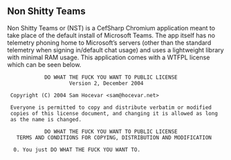 ## Non Shitty Teams

Non Shitty Teams or (NST) is a CefSharp Chromium application 
meant to take place of the default install of Microsoft Teams. 
The app itself has no telemetry phoning home to Microsoft’s servers 
(other than the standard telemetry when signing in/default chat usage) 
and uses a lightweight library with minimal RAM usage. This application 
comes with a WTFPL license which can be seen below.


























```
            DO WHAT THE FUCK YOU WANT TO PUBLIC LICENSE
                    Version 2, December 2004

 Copyright (C) 2004 Sam Hocevar <sam@hocevar.net>

 Everyone is permitted to copy and distribute verbatim or modified
 copies of this license document, and changing it is allowed as long
 as the name is changed.

            DO WHAT THE FUCK YOU WANT TO PUBLIC LICENSE
   TERMS AND CONDITIONS FOR COPYING, DISTRIBUTION AND MODIFICATION

  0. You just DO WHAT THE FUCK YOU WANT TO.
```
